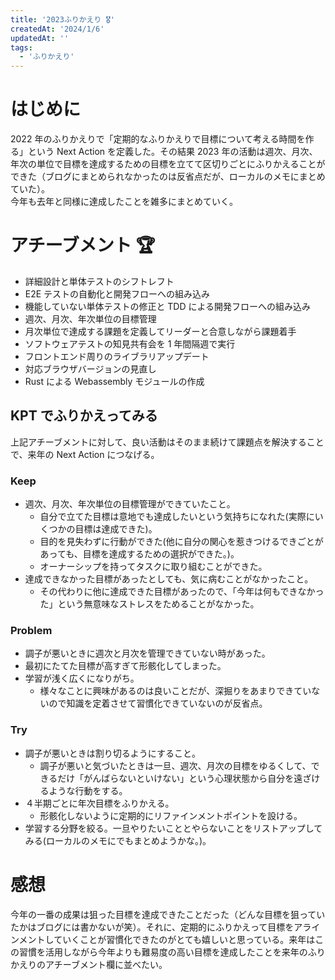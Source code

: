 ```yaml
---
title: '2023ふりかえり 🎖'
createdAt: '2024/1/6'
updatedAt: ''
tags:
  - 'ふりかえり'
---
```


# はじめに

2022 年のふりかえりで「定期的なふりかえりで目標について考える時間を作る」という Next Action を定義した。その結果 2023 年の活動は週次、月次、年次の単位で目標を達成するための目標を立てて区切りごとにふりかえることができた（ブログにまとめられなかったのは反省点だが、ローカルのメモにまとめていた）。  
今年も去年と同様に達成したことを雑多にまとめていく。

# アチーブメント 🏆

- 詳細設計と単体テストのシフトレフト
- E2E テストの自動化と開発フローへの組み込み
- 機能していない単体テストの修正と TDD による開発フローへの組み込み
- 週次、月次、年次単位の目標管理
- 月次単位で達成する課題を定義してリーダーと合意しながら課題着手
- ソフトウェアテストの知見共有会を 1 年間隔週で実行
- フロントエンド周りのライブラリアップデート
- 対応ブラウザバージョンの見直し
- Rust による Webassembly モジュールの作成

## KPT でふりかえってみる

上記アチーブメントに対して、良い活動はそのまま続けて課題点を解決することで、来年の Next Action につなげる。

### Keep

- 週次、月次、年次単位の目標管理ができていたこと。
  - 自分で立てた目標は意地でも達成したいという気持ちになれた(実際にいくつかの目標は達成できた)。
  - 目的を見失わずに行動ができた(他に自分の関心を惹きつけるできごとがあっても、目標を達成するための選択ができた。)。
  - オーナーシップを持ってタスクに取り組むことができた。
- 達成できなかった目標があったとしても、気に病むことがなかったこと。
  - その代わりに他に達成できた目標があったので、「今年は何もできなかった」という無意味なストレスをためることがなかった。

### Problem

- 調子が悪いときに週次と月次を管理できていない時があった。
- 最初にたてた目標が高すぎて形骸化してしまった。
- 学習が浅く広くになりがち。
  - 様々なことに興味があるのは良いことだが、深掘りをあまりできていないので知識を定着させて習慣化できていないのが反省点。

### Try

- 調子が悪いときは割り切るようにすること。
  - 調子が悪いと気づいたときは一旦、週次、月次の目標をゆるくして、できるだけ「がんばらないといけない」という心理状態から自分を遠ざけるような行動をする。
- ４半期ごとに年次目標をふりかえる。
  - 形骸化しないように定期的にリファインメントポイントを設ける。
- 学習する分野を絞る。一旦やりたいこととやらないことをリストアップしてみる(ローカルのメモにでもまとめようかな。)。

# 感想

今年の一番の成果は狙った目標を達成できたことだった（どんな目標を狙っていたかはブログには書かないが笑）。それに、定期的にふりかえって目標をアラインメントしていくことが習慣化できたのがとても嬉しいと思っている。来年はこの習慣を活用しながら今年よりも難易度の高い目標を達成したことを来年のふりかえりのアチーブメント欄に並べたい。

